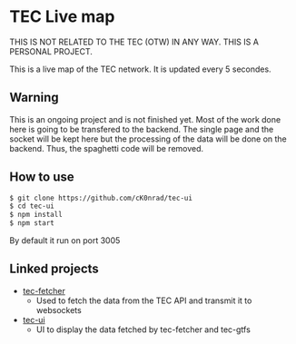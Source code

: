 # TEC Live map

THIS IS NOT RELATED TO THE TEC (OTW) IN ANY WAY. THIS IS A PERSONAL PROJECT.

This is a live map of the TEC network. It is updated every 5 secondes.

## Warning

This is an ongoing project and is not finished yet. 
Most of the work done here is going to be transfered to the backend.
The single page and the socket will be kept here but the processing of the data will be done on the backend. Thus, the spaghetti code will be removed.

## How to use

```bash	
$ git clone https://github.com/cK0nrad/tec-ui
$ cd tec-ui
$ npm install
$ npm start
```

By default it run on port 3005

## Linked projects

- [tec-fetcher](https://github.com/cK0nrad/tec-fetcher) 
    - Used to fetch the data from the TEC API and transmit it to websockets
- [tec-ui](https://github.com/cK0nrad/tec-ui)
    - UI to display the data fetched by tec-fetcher and tec-gtfs